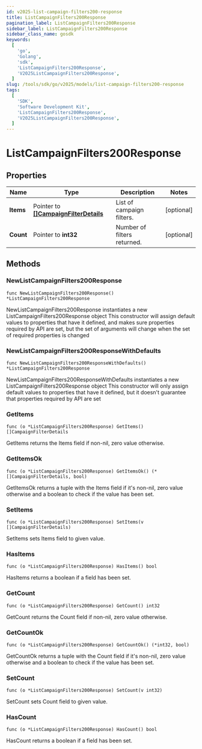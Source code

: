 ```yaml
---
id: v2025-list-campaign-filters200-response
title: ListCampaignFilters200Response
pagination_label: ListCampaignFilters200Response
sidebar_label: ListCampaignFilters200Response
sidebar_class_name: gosdk
keywords:
  [
    'go',
    'Golang',
    'sdk',
    'ListCampaignFilters200Response',
    'V2025ListCampaignFilters200Response',
  ]
slug: /tools/sdk/go/v2025/models/list-campaign-filters200-response
tags:
  [
    'SDK',
    'Software Development Kit',
    'ListCampaignFilters200Response',
    'V2025ListCampaignFilters200Response',
  ]
---
```


# ListCampaignFilters200Response

## Properties

| Name | Type | Description | Notes |
| --- | --- | --- | --- |
| **Items** | Pointer to [**[]CampaignFilterDetails**](campaign-filter-details) | List of campaign filters. | [optional] |
| **Count** | Pointer to **int32** | Number of filters returned. | [optional] |

## Methods

### NewListCampaignFilters200Response

`func NewListCampaignFilters200Response() *ListCampaignFilters200Response`

NewListCampaignFilters200Response instantiates a new ListCampaignFilters200Response object This constructor will assign default values to properties that have it defined, and makes sure properties required by API are set, but the set of arguments will change when the set of required properties is changed

### NewListCampaignFilters200ResponseWithDefaults

`func NewListCampaignFilters200ResponseWithDefaults() *ListCampaignFilters200Response`

NewListCampaignFilters200ResponseWithDefaults instantiates a new ListCampaignFilters200Response object This constructor will only assign default values to properties that have it defined, but it doesn't guarantee that properties required by API are set

### GetItems

`func (o *ListCampaignFilters200Response) GetItems() []CampaignFilterDetails`

GetItems returns the Items field if non-nil, zero value otherwise.

### GetItemsOk

`func (o *ListCampaignFilters200Response) GetItemsOk() (*[]CampaignFilterDetails, bool)`

GetItemsOk returns a tuple with the Items field if it's non-nil, zero value otherwise and a boolean to check if the value has been set.

### SetItems

`func (o *ListCampaignFilters200Response) SetItems(v []CampaignFilterDetails)`

SetItems sets Items field to given value.

### HasItems

`func (o *ListCampaignFilters200Response) HasItems() bool`

HasItems returns a boolean if a field has been set.

### GetCount

`func (o *ListCampaignFilters200Response) GetCount() int32`

GetCount returns the Count field if non-nil, zero value otherwise.

### GetCountOk

`func (o *ListCampaignFilters200Response) GetCountOk() (*int32, bool)`

GetCountOk returns a tuple with the Count field if it's non-nil, zero value otherwise and a boolean to check if the value has been set.

### SetCount

`func (o *ListCampaignFilters200Response) SetCount(v int32)`

SetCount sets Count field to given value.

### HasCount

`func (o *ListCampaignFilters200Response) HasCount() bool`

HasCount returns a boolean if a field has been set.
